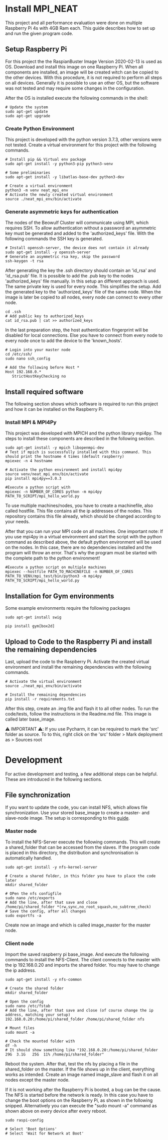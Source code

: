 # Install MPI_NEAT
This project and all performance evaluation were done on multiple Raspberry Pi 4s with 4GB Ram each.
This guide describes how to set up and run the given program code.

## Setup Raspberry Pi
For this project the the RaspianBuster Image Version 2020-02-13 is used as OS. Download and install this image on one
Raspberry Pi. When all components are installed, an image will be created witch can be copied to the other devices. 
With this procedure, it is not required to perform all steps on all devices. Generally it is possible to use an other OS,
but the software was not tested and may require some changes in the configuration.
 
After the OS is installed execute the following commands in the shell:
```shell script
# Update the system
sudo apt-get update
sudo apt-get upgrade
```

### Create Python Environment
This project is developed with the python version 3.7.3, other versions were not tested. Create a virtual environment 
for this project with the following commands.
```shell script
# Install pip && Virtual env package
sudo apt-get install -y python3-pip python3-venv

# Some preliminaries
sudo apt-get install -y libatlas-base-dev python3-dev

# Create a virtual environment
python3 -m venv neat_mpi_env
# Activate the newly created virtual environment
source ./neat_mpi_env/bin/activate
```

### Generate asymmetric keys for authentication
The nodes of the Beowulf Cluster will communicate using MPI, which requires SSH. To allow authentication without a password an asymmetric key 
must be generated and added to the 'authorized_keys' file. With the following commands the SSH key is generated.
```shell script
# Install openssh-server, the device does not contain it already
sudo apt-get install -y openssh-server
# Generate an asymmetric rsa key, skip the password
ssh-keygen -t rsa
```
After generating the key the .ssh directory should contain an 'id_rsa' and 'id_rsa.pub' file. It is possible to
add the .pub key to the nodes 'authorized_keys' file manually. In this setup an different approach is used. The same 
private key is used for every node. This simplifies the setup. Add the generated key to the 'authorized_keys' file of the same node. 
When the image is later be copied to all nodes, every node can connect to every other node.
```shell script
cd .ssh
# Add public key to authorized_keys
cat id_rsa.pub | cat >> authorized_keys
```
In the last preparation step, the host authentication fingerprint will be disabled for local connections.
Else you have to connect from every node to every node once to add the device to the 'known_hosts'.
```shell script
# Login into your master node
cd /etc/ssh/
sudo nano ssh_config

# Add the following before Host *
Host 192.168.0.*
   StrictHostKeyChecking no
```

## Install required software
The following section shows which software is required to run this project and how it can be installed on the Raspberry
Pi.

### Install MPI & MPI4Py
This project was developed with MPICH and the python library mpi4py. The steps to install these components are described 
in the following section. 
```shell script
sudo apt-get install -y mpich libopenmpi-dev
# Test if mpich is successfully installed with this command. This should print the hostname 4 times (default raspberry)
mpiexec -n 4 hostname

# Activate the python environment and install mpi4py
source venv/neat_mpi_env/bin/activate
pip install mpi4py==3.0.3
 
#Execute a python script with
mpiexec -n NUMBER_OF_CORES python -m mpi4py PATH_TO_SCRIPT/mpi_hello_world.py
 ```
To use multiple machines/nodes, you have to create a machinefile, also called hostfile. This file contains all the ip 
addresses of the nodes. This repository contains this file already, which should be changed according to your needs.

After that you can run your MPI code on all machines. One important note: If you use mpi4py in a virtual environment and 
start the script with the python command as described above, the default python environment will be used on the nodes. 
In this case, there are no dependencies installed and the program will throw an error. That's why the program must 
be started with the complete path to the python environment!
```shell script
#Execute a python script on multiple machines
mpiexec --hostfile PATH_TO_MACHINEFILE -n NUMBER_OF_CORES PATH_TO_VENV/mpi_test/bin/python3 -m mpi4py PATH_TO_SCRIPT/mpi_hello_world.py
```

## Installation for Gym environments
Some example environments require the following packages
```shell script
sudo apt-get install swig

pip install gym[box2d]
```

## Upload to Code to the Raspberry Pi and install the remaining dependencies
Last, upload the code to the Raspberry Pi. Activate the created virtual environment and install the remaining 
dependencies with the following commands.
```shell script
# Activate the virtual environment
source ./neat_mpi_env/bin/activate

# Install the remaining dependencies
pip install -r requirements.txt
```
After this step, create an .img file and flash it to all other nodes. To run the code/tests, follow the instructions
in the Readme.md file. This image is called later base_image.

⚠️ IMPORTANT ⚠️: If you use Pycharm, it can be required to mark the 'src' folder as source. To to this, right click on the 
'src' folder > Mark deployment as > Sources root

# Development
For active development and testing, a few additional steps can be helpful. These are introduced in the following 
sections.

## File synchronization
If you want to update the code, you can install NFS, which allows file synchronization. Use your stored base_image to 
create a master- and slave-node image. The setup is corresponding to this 
[guide](https://mpitutorial.com/tutorials/running-an-mpi-cluster-within-a-lan/).

### Master node
To install the NFS-Server execute the following commands. This will create a shared_folder that can be accessed from the
slaves. If the program code is placed in this directory, the distribution and synchronisation is automatically handled.
```shell script
sudo apt-get install -y nfs-kernel-server

# Create a shared folder, in this folder you have to place the code later
mkdir shared_folder

# OPen the nfs configfile
sudo nano /etc/exports
# Add the line, after that save and close
/home/pi/shared_folder *(rw,sync,no_root_squash,no_subtree_check)
# Save the config, after all changes
sudo exportfs -a
```
Create now an image and which is called image_master for the master node.

### Client node
Import the saved raspberry pi base_image. And execute the following commands to install the NFS-Client. The client
connects to the master with the ip 192.168.0.20 and imports the shared folder. You may have to change the ip address.
```shell script
sudo apt-get install -y nfs-common

# Create the shared folder
mkdir shared_folder

# Open the config
sudo nano /etc/fstab
# Add the line, after that save and close (of course change the ip address, matching your setup)
192.168.0.20:/home/pi/shared_folder /home/pi/shared_folder nfs

# Mount files 
sudo mount -a

# Check the mounted folder with
df -h
# It should show something like "192.168.0.20:/home/pi/shared_folder   29G  3.1G   25G  11% /home/pi/shared_folder"
```
Reboot the system. After that, test the nfs by placing a file in the shared_folder on the master. If the file shows up 
in the client, everything works as intended. Create an image named image_slave and flash it on all nodes except the 
master node.

If it is not working after the Raspberry Pi is booted, a bug can be the cause. The NFS is started before the 
network is ready. In this case you have to change the boot options on the Raspberry Pi, as shown in the following 
snipped. Alternatively you can execute the "sudo mount -a" command as shown above on every device after every reboot.
```shell script
sudo raspi-config

# Select 'Boot Options'
# Select 'Wait for Network at Boot'
```



